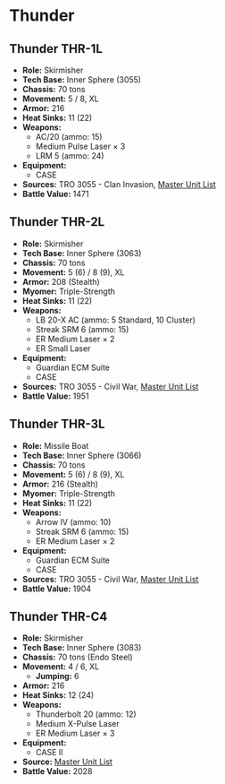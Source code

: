 # Thunder
## Thunder THR-1L
- **Role:** Skirmisher
- **Tech Base:** Inner Sphere (3055)
- **Chassis:** 70 tons
- **Movement:** 5 / 8, XL
- **Armor:** 216
- **Heat Sinks:** 11 (22)
- **Weapons:**
  - AC/20 (ammo: 15)
  - Medium Pulse Laser × 3
  - LRM 5 (ammo: 24)
- **Equipment:**
  - CASE
- **Sources:** TRO 3055 - Clan Invasion, [Master Unit List](http://masterunitlist.info/Unit/Details/3214/thunder-thr-1l)
- **Battle Value:** 1471

## Thunder THR-2L
- **Role:** Skirmisher
- **Tech Base:** Inner Sphere (3063)
- **Chassis:** 70 tons
- **Movement:** 5 (6) / 8 (9), XL
- **Armor:** 208 (Stealth)
- **Myomer:** Triple-Strength
- **Heat Sinks:** 11 (22)
- **Weapons:**
  - LB 20-X AC (ammo: 5 Standard, 10 Cluster)
  - Streak SRM 6 (ammo: 15)
  - ER Medium Laser × 2
  - ER Small Laser
- **Equipment:**
  - Guardian ECM Suite
  - CASE
- **Sources:** TRO 3055 - Civil War, [Master Unit List](http://masterunitlist.info/Unit/Details/3215/thunder-thr-2l)
- **Battle Value:** 1951

## Thunder THR-3L
- **Role:** Missile Boat
- **Tech Base:** Inner Sphere (3066)
- **Chassis:** 70 tons
- **Movement:** 5 (6) / 8 (9), XL
- **Armor:** 216 (Stealth)
- **Myomer:** Triple-Strength
- **Heat Sinks:** 11 (22)
- **Weapons:**
  - Arrow IV (ammo: 10)
  - Streak SRM 6 (ammo: 15)
  - ER Medium Laser × 2
- **Equipment:**
  - Guardian ECM Suite
  - CASE
- **Sources:** TRO 3055 - Civil War, [Master Unit List](http://masterunitlist.info/Unit/Details/3216/thunder-thr-3l)
- **Battle Value:** 1904

## Thunder THR-C4
- **Role:** Skirmisher
- **Tech Base:** Inner Sphere (3083)
- **Chassis:** 70 tons (Endo Steel)
- **Movement:** 4 / 6, XL
  - **Jumping:** 6
- **Armor:** 216
- **Heat Sinks:** 12 (24)
- **Weapons:**
  - Thunderbolt 20 (ammo: 12)
  - Medium X-Pulse Laser
  - ER Medium Laser × 3
- **Equipment:**
  - CASE II
- **Source:** [Master Unit List](http://masterunitlist.info/Unit/Details/5230/thunder-thr-c4)
- **Battle Value:** 2028

